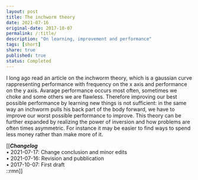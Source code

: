 ```yaml
---
layout: post
title: The inchworm theory
date: 2021-07-16
original-date: 2017-10-07
permalink: /:title/
description: "On learning, improvement and performance"
tags: [short]
share: true
published: true
status: Completed
---
```


I long ago read an article on the inchworm theory, which is a gaussian curve 
rappresenting performance with frequency on the x axis and performance on the y axis.
Avarage performance occurs most often, sometimes we choke and some others we are flawless.
Therefore improving our best possible performance by learning new things is not sufficient:
in the same way an inchworm pulls his back part of the body forward, we have to improve 
our worst possible performance to improve. This theory can be further expanded by realizing 
the power of inversion and how problems are often times asymmetric. For instance it may be
easier to find ways to spend less money rather than make more of it.

[[***Changelog***<br/>
• 2021-07-17: Change conclusion and minor edits<br/>
• 2021-07-16: Revision and pubblication<br/>
• 2017-10-07: First draft <br/>
::rmn]]

